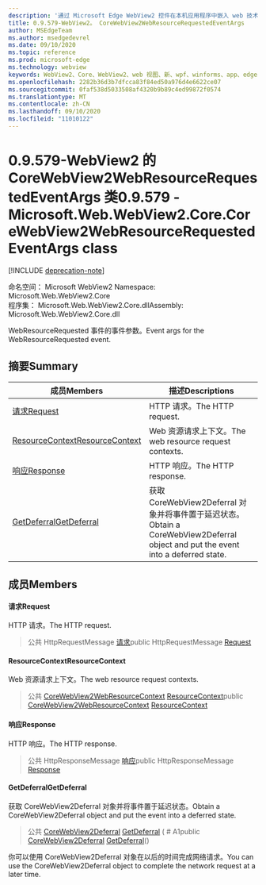 ```yaml
---
description: '通过 Microsoft Edge WebView2 控件在本机应用程序中嵌入 web 技术 (HTML、CSS 和 JavaScript) '
title: 0.9.579-WebView2。 CoreWebView2WebResourceRequestedEventArgs
author: MSEdgeTeam
ms.author: msedgedevrel
ms.date: 09/10/2020
ms.topic: reference
ms.prod: microsoft-edge
ms.technology: webview
keywords: WebView2、Core、WebView2、web 视图、新、wpf、winforms、app、edge、CoreWebView2、CoreWebView2Controller、浏览器控件、边缘 html、、浏览器控件、边缘 html、WebView2
ms.openlocfilehash: 2282b36d3b7dfcca83f84ed50a976d4e6622ce07
ms.sourcegitcommit: 0faf538d5033508af4320b9b89c4ed99872f0574
ms.translationtype: MT
ms.contentlocale: zh-CN
ms.lasthandoff: 09/10/2020
ms.locfileid: "11010122"
---
```

# <span data-ttu-id="7f363-104">0.9.579-WebView2 的 CoreWebView2WebResourceRequestedEventArgs 类</span><span class="sxs-lookup"><span data-stu-id="7f363-104">0.9.579 - Microsoft.Web.WebView2.Core.CoreWebView2WebResourceRequestedEventArgs class</span></span> 

[!INCLUDE [deprecation-note](../../includes/deprecation-note.md)]

<span data-ttu-id="7f363-105">命名空间： Microsoft WebView2 </span><span class="sxs-lookup"><span data-stu-id="7f363-105">Namespace: Microsoft.Web.WebView2.Core</span></span>\
<span data-ttu-id="7f363-106">程序集： Microsoft.Web.WebView2.Core.dll</span><span class="sxs-lookup"><span data-stu-id="7f363-106">Assembly: Microsoft.Web.WebView2.Core.dll</span></span>

<span data-ttu-id="7f363-107">WebResourceRequested 事件的事件参数。</span><span class="sxs-lookup"><span data-stu-id="7f363-107">Event args for the WebResourceRequested event.</span></span>

## <span data-ttu-id="7f363-108">摘要</span><span class="sxs-lookup"><span data-stu-id="7f363-108">Summary</span></span>

 <span data-ttu-id="7f363-109">成员</span><span class="sxs-lookup"><span data-stu-id="7f363-109">Members</span></span>                        | <span data-ttu-id="7f363-110">描述</span><span class="sxs-lookup"><span data-stu-id="7f363-110">Descriptions</span></span>
--------------------------------|---------------------------------------------
[<span data-ttu-id="7f363-111">请求</span><span class="sxs-lookup"><span data-stu-id="7f363-111">Request</span></span>](#request) | <span data-ttu-id="7f363-112">HTTP 请求。</span><span class="sxs-lookup"><span data-stu-id="7f363-112">The HTTP request.</span></span>
[<span data-ttu-id="7f363-113">ResourceContext</span><span class="sxs-lookup"><span data-stu-id="7f363-113">ResourceContext</span></span>](#resourcecontext) | <span data-ttu-id="7f363-114">Web 资源请求上下文。</span><span class="sxs-lookup"><span data-stu-id="7f363-114">The web resource request contexts.</span></span>
[<span data-ttu-id="7f363-115">响应</span><span class="sxs-lookup"><span data-stu-id="7f363-115">Response</span></span>](#response) | <span data-ttu-id="7f363-116">HTTP 响应。</span><span class="sxs-lookup"><span data-stu-id="7f363-116">The HTTP response.</span></span>
[<span data-ttu-id="7f363-117">GetDeferral</span><span class="sxs-lookup"><span data-stu-id="7f363-117">GetDeferral</span></span>](#getdeferral) | <span data-ttu-id="7f363-118">获取 CoreWebView2Deferral 对象并将事件置于延迟状态。</span><span class="sxs-lookup"><span data-stu-id="7f363-118">Obtain a CoreWebView2Deferral object and put the event into a deferred state.</span></span>

## <span data-ttu-id="7f363-119">成员</span><span class="sxs-lookup"><span data-stu-id="7f363-119">Members</span></span>

#### <span data-ttu-id="7f363-120">请求</span><span class="sxs-lookup"><span data-stu-id="7f363-120">Request</span></span> 

<span data-ttu-id="7f363-121">HTTP 请求。</span><span class="sxs-lookup"><span data-stu-id="7f363-121">The HTTP request.</span></span>

> <span data-ttu-id="7f363-122">公共 HttpRequestMessage [请求](#request)</span><span class="sxs-lookup"><span data-stu-id="7f363-122">public HttpRequestMessage [Request](#request)</span></span>

#### <span data-ttu-id="7f363-123">ResourceContext</span><span class="sxs-lookup"><span data-stu-id="7f363-123">ResourceContext</span></span> 

<span data-ttu-id="7f363-124">Web 资源请求上下文。</span><span class="sxs-lookup"><span data-stu-id="7f363-124">The web resource request contexts.</span></span>

> <span data-ttu-id="7f363-125">公共 [CoreWebView2WebResourceContext](./namespace-microsoft-web-webview2-core.md) [ResourceContext](#resourcecontext)</span><span class="sxs-lookup"><span data-stu-id="7f363-125">public [CoreWebView2WebResourceContext](./namespace-microsoft-web-webview2-core.md) [ResourceContext](#resourcecontext)</span></span>

#### <span data-ttu-id="7f363-126">响应</span><span class="sxs-lookup"><span data-stu-id="7f363-126">Response</span></span> 

<span data-ttu-id="7f363-127">HTTP 响应。</span><span class="sxs-lookup"><span data-stu-id="7f363-127">The HTTP response.</span></span>

> <span data-ttu-id="7f363-128">公共 HttpResponseMessage [响应](#response)</span><span class="sxs-lookup"><span data-stu-id="7f363-128">public HttpResponseMessage [Response](#response)</span></span>

#### <span data-ttu-id="7f363-129">GetDeferral</span><span class="sxs-lookup"><span data-stu-id="7f363-129">GetDeferral</span></span> 

<span data-ttu-id="7f363-130">获取 CoreWebView2Deferral 对象并将事件置于延迟状态。</span><span class="sxs-lookup"><span data-stu-id="7f363-130">Obtain a CoreWebView2Deferral object and put the event into a deferred state.</span></span>

> <span data-ttu-id="7f363-131">公共 [CoreWebView2Deferral](microsoft-web-webview2-core-corewebview2deferral.md) [GetDeferral](#getdeferral) ( # A1</span><span class="sxs-lookup"><span data-stu-id="7f363-131">public [CoreWebView2Deferral](microsoft-web-webview2-core-corewebview2deferral.md) [GetDeferral](#getdeferral)()</span></span>

<span data-ttu-id="7f363-132">你可以使用 CoreWebView2Deferral 对象在以后的时间完成网络请求。</span><span class="sxs-lookup"><span data-stu-id="7f363-132">You can use the CoreWebView2Deferral object to complete the network request at a later time.</span></span>


